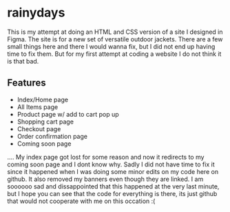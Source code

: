 # rainydays

This is my attempt at doing an HTML and CSS version of a site I designed in Figma. The site is for a new set of versatile outdoor jackets. There are a few small things here and there I would wanna fix, but I did not end up having time to fix them. But for my first attempt at coding a website I do not think it is that bad.


## Features
- Index/Home page
- All Items page
- Product page w/ add to cart pop up
- Shopping cart page
- Checkout page
- Order confirmation page
- Coming soon page




....
My index page got lost for some reason and now it redirects to my coming soon page and I dont know why. Sadly I  did not have time to fix it since it happened when I was doing some minor edits on my code here on github. It also removed my banners even though they are linked. I am soooooo sad and dissappointed that this happened at the very last minute, but I hope you can see that the code for everything is there, its just github that would not cooperate with me on this occation :(


